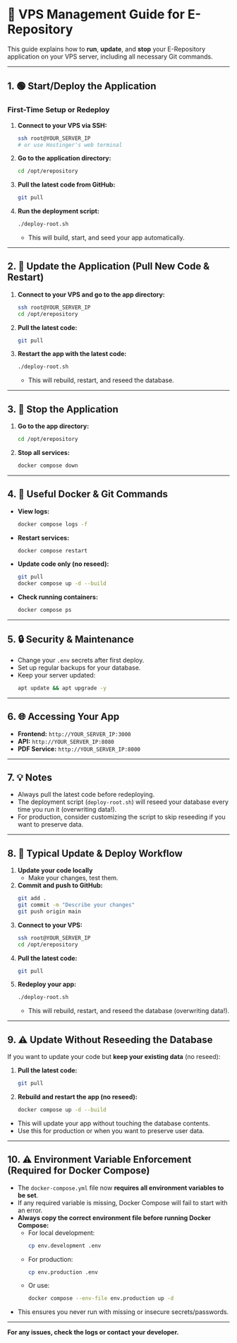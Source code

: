 # 🚀 VPS Management Guide for E-Repository

This guide explains how to **run**, **update**, and **stop** your E-Repository application on your VPS server, including all necessary Git commands.

---

## 1. 🟢 Start/Deploy the Application

### **First-Time Setup or Redeploy**
1. **Connect to your VPS via SSH:**
   ```bash
   ssh root@YOUR_SERVER_IP
   # or use Hostinger's web terminal
   ```
2. **Go to the application directory:**
   ```bash
   cd /opt/erepository
   ```
3. **Pull the latest code from GitHub:**
   ```bash
   git pull
   ```
4. **Run the deployment script:**
   ```bash
   ./deploy-root.sh
   ```
   - This will build, start, and seed your app automatically.

---

## 2. 🔄 Update the Application (Pull New Code & Restart)

1. **Connect to your VPS and go to the app directory:**
   ```bash
   ssh root@YOUR_SERVER_IP
   cd /opt/erepository
   ```
2. **Pull the latest code:**
   ```bash
   git pull
   ```
3. **Restart the app with the latest code:**
   ```bash
   ./deploy-root.sh
   ```
   - This will rebuild, restart, and reseed the database.

---

## 3. 🛑 Stop the Application

1. **Go to the app directory:**
   ```bash
   cd /opt/erepository
   ```
2. **Stop all services:**
   ```bash
   docker compose down
   ```

---

## 4. 📝 Useful Docker & Git Commands

- **View logs:**
  ```bash
  docker compose logs -f
  ```
- **Restart services:**
  ```bash
  docker compose restart
  ```
- **Update code only (no reseed):**
  ```bash
  git pull
  docker compose up -d --build
  ```
- **Check running containers:**
  ```bash
  docker compose ps
  ```

---

## 5. 🔒 Security & Maintenance
- Change your `.env` secrets after first deploy.
- Set up regular backups for your database.
- Keep your server updated:
  ```bash
  apt update && apt upgrade -y
  ```

---

## 6. 🌐 Accessing Your App
- **Frontend:** `http://YOUR_SERVER_IP:3000`
- **API:** `http://YOUR_SERVER_IP:8080`
- **PDF Service:** `http://YOUR_SERVER_IP:8000`

---

## 7. 💡 Notes
- Always pull the latest code before redeploying.
- The deployment script (`deploy-root.sh`) will reseed your database every time you run it (overwriting data!).
- For production, consider customizing the script to skip reseeding if you want to preserve data.

---

## 8. 🔄 Typical Update & Deploy Workflow

1. **Update your code locally**
   - Make your changes, test them.
2. **Commit and push to GitHub:**
   ```bash
   git add .
   git commit -m "Describe your changes"
   git push origin main
   ```
3. **Connect to your VPS:**
   ```bash
   ssh root@YOUR_SERVER_IP
   cd /opt/erepository
   ```
4. **Pull the latest code:**
   ```bash
   git pull
   ```
5. **Redeploy your app:**
   ```bash
   ./deploy-root.sh
   ```
   - This will rebuild, restart, and reseed the database (overwriting data!).

---

## 9. ⚠️ Update Without Reseeding the Database

If you want to update your code but **keep your existing data** (no reseed):

1. **Pull the latest code:**
   ```bash
   git pull
   ```
2. **Rebuild and restart the app (no reseed):**
   ```bash
   docker compose up -d --build
   ```

- This will update your app without touching the database contents.
- Use this for production or when you want to preserve user data.

---

## 10. ⚠️ Environment Variable Enforcement (Required for Docker Compose)

- The `docker-compose.yml` file now **requires all environment variables to be set**.
- If any required variable is missing, Docker Compose will fail to start with an error.
- **Always copy the correct environment file before running Docker Compose:**
  - For local development:
    ```bash
    cp env.development .env
    ```
  - For production:
    ```bash
    cp env.production .env
    ```
  - Or use:
    ```bash
    docker compose --env-file env.production up -d
    ```
- This ensures you never run with missing or insecure secrets/passwords.

---

**For any issues, check the logs or contact your developer.** 